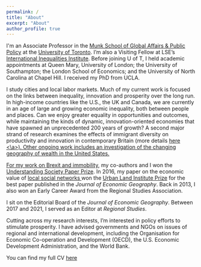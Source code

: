 ```yaml
---
permalink: /
title: "About"
excerpt: "About"
author_profile: true
---
```


I'm an Associate Professor in the  <a href="https://munkschool.utoronto.ca" target="_blank">Munk School of Global Affairs & Public Policy</a> at the <a href="https://utoronto.ca" target="_blank"> University of Toronto</a>. I’m also a Visiting Fellow at LSE’s <a href="http://www.lse.ac.uk/International-Inequalities" target="_blank"> International Inequalities Institute</a>. Before joining U of T, I held academic appointments at Queen Mary, University of London; the University of Southampton; the London School of Economics; and the University of North Carolina at Chapel Hill. I received my PhD from UCLA. 

I study cities and local labor markets. Much of my current work is focused on the links between inequality, innovation and prosperity over the long run. In high-income countries like the U.S., the UK and Canada, we are currently in an age of large and growing economic inequality, both between people and places. Can we enjoy greater equality in opportunities and outcomes, while maintaining the kinds of dynamic, innovation-oriented economies that have spawned an unprecedented 200 years of growth? A second major strand of research examines the effects of immigrant diversity on productivity and innovation in contemporary Britain (more details <a href="https://maxnathan.medium.com/a-big-new-esrc-grant-534a0a0cda19" target="_blank"> here <\a>). Other ongoing work includes an investigation of the changing geography of wealth in the United States. 

For my work on <a href="https://doi.org/10.1093/cjres/rsx027" target="_blank"> Brexit and immobility</a>, my co-authors and I won the <a href="https://www.understandingsociety.ac.uk/2019/07/11/prizes-for-researchers-and-papers-at-understanding-society-conference" target="_blank">Understanding Society Paper Prize</a>. In 2016, my paper on the economic value of <a href="https://doi.org/10.1093/jeg/lbv043" target="_blank">local social networks <a/> won the <a href="https://academic.oup.com/joeg/pages/urban_land_institute_prize" target="_blank">Urban Land Institute Prize</a> for the best paper published in the <i>Journal of Economic Geography</i>. Back in 2013, I also won an Early Career Award from the Regional Studies Association. 

I sit on the Editorial Board of the <i>Journal of Economic Geography</i>. Between 2017 and 2021, I served as an Editor at <i>Regional Studies</i>.

Cutting across my research interests, I’m interested in policy efforts to stimulate prosperity. I have advised governments and NGOs on issues of regional and international development, including the Organisation for Economic Co-operation and Development (OECD), the U.S. Economic Development Administration, and the World Bank. 

You can find my full CV <a href="/_pages/tkemeny_cv.pdf">here</a>



